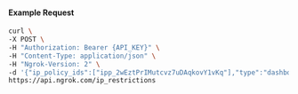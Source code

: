 <!-- Code generated for API Clients. DO NOT EDIT. -->

#### Example Request

```bash
curl \
-X POST \
-H "Authorization: Bearer {API_KEY}" \
-H "Content-Type: application/json" \
-H "Ngrok-Version: 2" \
-d '{"ip_policy_ids":["ipp_2wEztPrIMutcvz7uDAqkovY1vKq"],"type":"dashboard"}' \
https://api.ngrok.com/ip_restrictions
```
